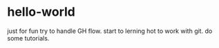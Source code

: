 # hello-world
just for fun
try to handle GH flow.
start to lerning hot to work with git.
do some tutorials.
